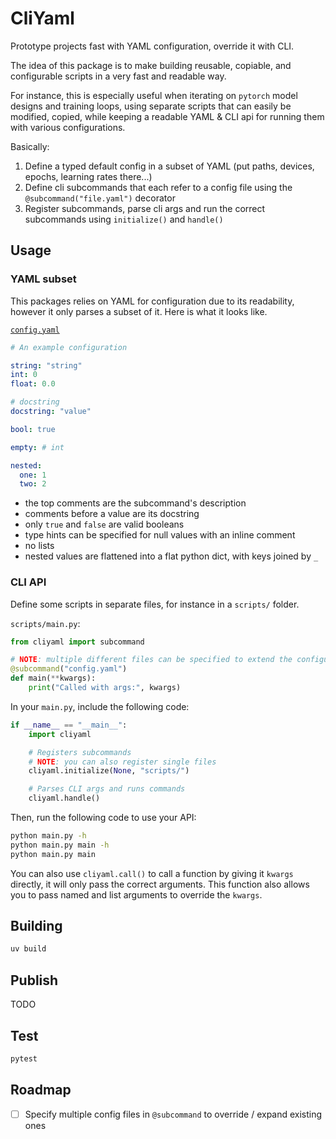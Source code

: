# CliYaml

Prototype projects fast with YAML configuration, override it with CLI.

The idea of this package is to make building reusable, copiable, and configurable scripts in a very fast and readable way.

For instance, this is especially useful when iterating on `pytorch` model designs and training loops,
using separate scripts that can easily be modified, copied, while keeping a readable YAML & CLI api for running them with various configurations.

Basically:

1. Define a typed default config in a subset of YAML (put paths, devices, epochs, learning rates there...)
2. Define cli subcommands that each refer to a config file using the `@subcommand("file.yaml")` decorator
3. Register subcommands, parse cli args and run the correct subcommands using `initialize()` and `handle()`

## Usage

### YAML subset

This packages relies on YAML for configuration due to its readability, however it only parses a subset of it.
Here is what it looks like.

[`config.yaml`](./config.yaml)

```yaml
# An example configuration

string: "string"
int: 0
float: 0.0

# docstring
docstring: "value"

bool: true

empty: # int

nested:
  one: 1
  two: 2
```

- the top comments are the subcommand's description
- comments before a value are its docstring
- only `true` and `false` are valid booleans
- type hints can be specified for null values with an inline comment
- no lists
- nested values are flattened into a flat python dict, with keys joined by `_`

### CLI API

Define some scripts in separate files, for instance in a `scripts/` folder.

`scripts/main.py`:

```python
from cliyaml import subcommand

# NOTE: multiple different files can be specified to extend the configuration
@subcommand("config.yaml")
def main(**kwargs):
    print("Called with args:", kwargs)
```

In your `main.py`, include the following code:

```python
if __name__ == "__main__":
    import cliyaml

    # Registers subcommands
    # NOTE: you can also register single files
    cliyaml.initialize(None, "scripts/")

    # Parses CLI args and runs commands
    cliyaml.handle()
```

Then, run the following code to use your API:

```bash
python main.py -h
python main.py main -h
python main.py main
```

You can also use `cliyaml.call()` to call a function by giving it `kwargs` directly, it will only pass the correct arguments.
This function also allows you to pass named and list arguments to override the `kwargs`.

## Building

```bash
uv build
```

## Publish

TODO

## Test

```bash
pytest
```

## Roadmap

- [ ] Specify multiple config files in `@subcommand` to override / expand existing ones
